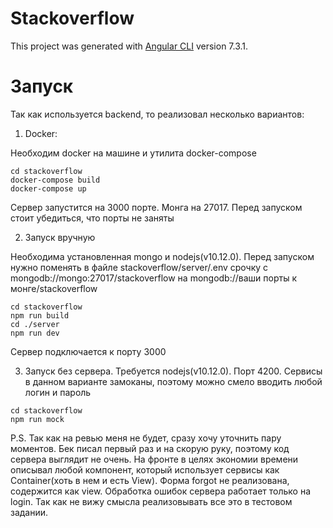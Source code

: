 # Stackoverflow

This project was generated with [Angular CLI](https://github.com/angular/angular-cli) version 7.3.1.

# Запуск

Так как используется backend, то реализовал несколько вариантов:

1) Docker:

Необходим docker на машине и утилита docker-compose
```
cd stackoverflow
docker-compose build
docker-compose up
```
Сервер запустится на 3000 порте. Монга на 27017. Перед запуском стоит убедиться, что порты не заняты

2) Запуск вручную

Необходима установленная mongo и nodejs(v10.12.0). Перед запуском нужно поменять в файле stackoverflow/server/.env срочку с mongodb://mongo:27017/stackoverflow на mongodb://ваши порты к монге/stackoverflow

```
cd stackoverflow
npm run build
cd ./server
npm run dev
```

Сервер подключается к порту 3000

3) Запуск без сервера. Требуется nodejs(v10.12.0). Порт 4200. Сервисы в данном варианте замоканы, поэтому можно смело вводить любой логин и пароль
```
cd stackoverflow
npm run mock
```

P.S. Так как на ревью меня не будет, сразу хочу уточнить пару моментов. Бек писал первый раз и на скорую руку, поэтому код сервера выглядит не очень. На фронте в целях экономии времени описывал любой компонент, который использует сервисы как Container(хоть в нем и есть View). Форма forgot не реализована, содержится как view. Обработка ошибок сервера работает только на login. Так как не вижу смысла реализовывать все это в тестовом задании.
